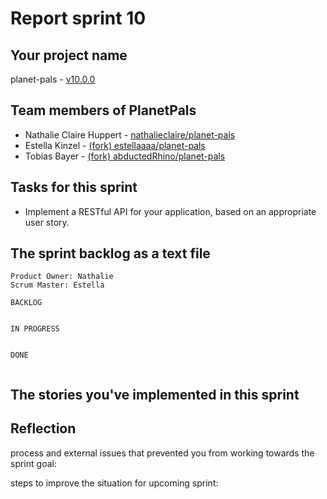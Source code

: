 # Report sprint 10

## Your project name

planet-pals - [v10.0.0](https://github.com/nathalieclaire/planet-pals/releases/tag/v10.0.0)

## Team members of PlanetPals

* Nathalie Claire Huppert - [nathalieclaire/planet-pals](https://github.com/nathalieclaire/planet-pals)
* Estella Kinzel - [(fork) estellaaaa/planet-pals](https://github.com/estellaaaa/planet-pals)
* Tobias Bayer - [(fork) abductedRhino/planet-pals](https://github.com/abductedRhino/planet-pals)

## Tasks for this sprint

* Implement a RESTful API for your application, based on an appropriate user story.

## The sprint backlog as a text file

```
Product Owner: Nathalie
Scrum Master: Estella

BACKLOG


IN PROGRESS


DONE


```

## The stories you've implemented in this sprint



## Reflection

process and external issues that prevented you from working towards the sprint goal:

steps to improve the situation for upcoming sprint:
